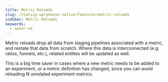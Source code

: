 ```yaml
---
title: Metric Reloads
slug: /statsig-warehouse-native/features/metric-reloads
sidebar: Metric Reloads
keywords:
  - owner:vm
---
```


Metric reloads drop all data from staging pipelines associated with a metric, and restate that data from scratch. Where this data is interconnected (e.g. ratios, funnels, etc.), related entities will be updated as well.

This is a big time saver in cases where a new metric needs to be added to an experiment, or a metric definition has changed, since you can avoid reloading N unrelated experiment metrics.
